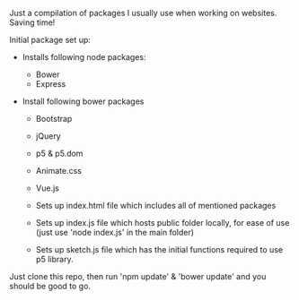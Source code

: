 Just a compilation of packages I usually use when working on websites. Saving time!

Initial package set up:

 -  Installs following node packages:
    - Bower
    - Express
    
- Install following bower packages 
    - Bootstrap
    - jQuery
    - p5 & p5.dom
    - Animate.css
    - Vue.js

  - Sets up index.html file which includes all of mentioned packages

  - Sets up index.js file which hosts public folder locally, for ease of use (just use 'node index.js' in the main folder) 

  - Sets up sketch.js file which has the initial functions required to use p5 library.

Just clone this repo, then run 'npm update' & 'bower update' and you should be good to go.
